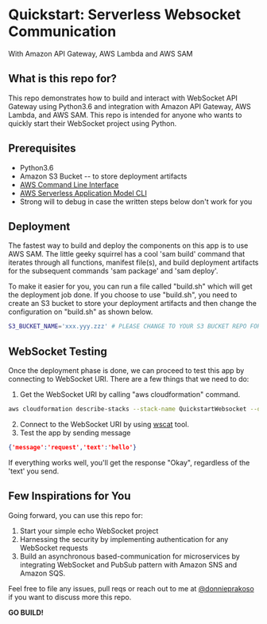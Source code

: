 # Quickstart: Serverless Websocket Communication
With Amazon API Gateway, AWS Lambda and AWS SAM

## What is this repo for?
This repo demonstrates how to build and interact with WebSocket API Gateway using Python3.6 and integration with Amazon API Gateway, AWS Lambda, and AWS SAM. This repo is intended for anyone who wants to quickly start their WebSocket project using Python.

## Prerequisites
- Python3.6
- Amazon S3 Bucket -- to store deployment artifacts
- [AWS Command Line Interface](https://aws.amazon.com/cli/)
- [AWS Serverless Application Model CLI](https://docs.aws.amazon.com/serverless-application-model/latest/developerguide/serverless-sam-cli-install-mac.html) 
- Strong will to debug in case the written steps below don't work for you

## Deployment
The fastest way to build and deploy the components on this app is to use AWS SAM. The little geeky squirrel has a cool 'sam build' command that iterates through all functions, manifest file(s), and build deployment artifacts for the subsequent commands 'sam package' and 'sam deploy'. 

To make it easier for you, you can run a file called "build.sh" which will get the deployment job done. If you choose to use "build.sh", you need to create an S3 bucket to store your deployment artifacts and then change the configuration on "build.sh" as shown below. 

```bash
S3_BUCKET_NAME='xxx.yyy.zzz' # PLEASE CHANGE TO YOUR S3 BUCKET REPO FOR STORING ARTIFACTS
```

## WebSocket Testing
Once the deployment phase is done, we can proceed to test this app by connecting to WebSocket URI. There are a few things that we need to do:
1. Get the WebSocket URI by calling "aws cloudformation" command.
```bash
aws cloudformation describe-stacks --stack-name QuickstartWebsocket --query 'Stacks[0].Outputs[?OutputKey==`WebSocketURI`].OutputValue'
```
2. Connect to the WebSocket URI by using [wscat](https://github.com/websockets/wscat) tool. 
3. Test the app by sending message
```json
{'message':'request','text':'hello'}
```

If everything works well, you'll get the response "Okay", regardless of the 'text' you send. 

## Few Inspirations for You
Going forward, you can use this repo for:
1. Start your simple echo WebSocket project 
2. Harnessing the security by implementing authentication for any WebSocket requests
3. Build an asynchronous based-communication for microservices by integrating WebSocket and PubSub pattern with Amazon SNS and Amazon SQS. 

Feel free to file any issues, pull reqs or reach out to me at [@donnieprakoso](https://twitter.com/donnieprakoso) if you want to discuss more this repo. 

**GO BUILD!**
